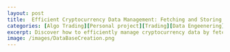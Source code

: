 ```yaml
---
layout: post
title:  Efficient Cryptocurrency Data Management: Fetching and Storing Binance Data with HDF5
categories: [Algo Trading][Personal project][Trading][Data Engeenering] 
excerpt: Discover how to efficiently manage cryptocurrency data by fetching and storing Binance candlestick data using HDF5. This guide provides a step-by-step approach to organizing large datasets for research or analysis, offering practical insights into handling high-frequency crypto data with ease. 
image: /images/DataBaseCreation.png
---
```

